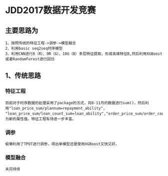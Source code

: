 # JDD2017数据开发竞赛

## 主要思路为

    1、按照传统的特征工程->调参->模型融合
	2、利用basic seq2seq时序模型
    3、利用CNN进行8（R）、9R（G）、10G（B）多层特征提取，形成高维特征B,然后利用XGBoost或者RandomForest进行回归

## 1、传统思路
### 特征工程

	目前对于时序数据的处理采用了package的方式，将8-11月的数据进行sum()，然后利用"loan_price_sum/plannum=repayment_ability", "loan_price_sum/loan_count_sum=loan_ability","order_price_sum/order_count_sum=order_ability","click_count_sum/4=activity_ability"作为新的属性值。特征工程有待进一步丰富。

### 调参

	偷懒利用了TPOT进行调参，得出单模型还是使用XGBoost又快又好。

### 模型融合
	未完待续

